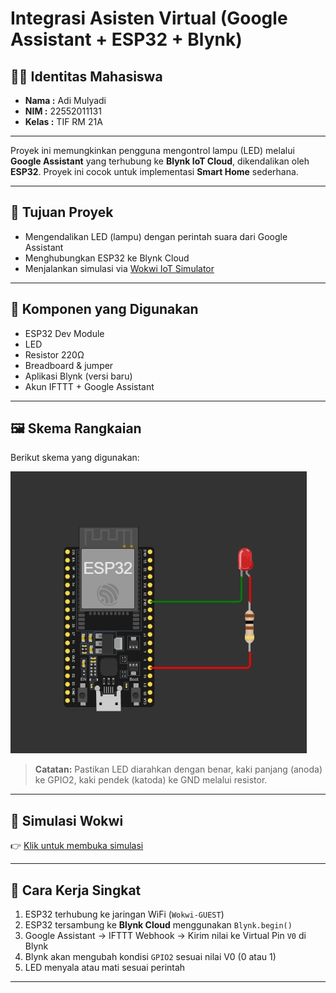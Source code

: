 # Integrasi Asisten Virtual (Google Assistant + ESP32 + Blynk)
## 🙋‍♂️ Identitas Mahasiswa

- **Nama  :** Adi Mulyadi  
- **NIM   :** 22552011131  
- **Kelas :** TIF RM 21A

---
Proyek ini memungkinkan pengguna mengontrol lampu (LED) melalui **Google Assistant** yang terhubung ke **Blynk IoT Cloud**, dikendalikan oleh **ESP32**. Proyek ini cocok untuk implementasi **Smart Home** sederhana.

---

## 🎯 Tujuan Proyek

- Mengendalikan LED (lampu) dengan perintah suara dari Google Assistant
- Menghubungkan ESP32 ke Blynk Cloud
- Menjalankan simulasi via [Wokwi IoT Simulator](https://wokwi.com/)

---

## 🔧 Komponen yang Digunakan

- ESP32 Dev Module
- LED
- Resistor 220Ω
- Breadboard & jumper
- Aplikasi Blynk (versi baru)
- Akun IFTTT + Google Assistant

---

## 🖼️ Skema Rangkaian

Berikut skema yang digunakan:

![Skematik ESP32 Lampu Google Assistant](./schematic.png)

> **Catatan:** Pastikan LED diarahkan dengan benar, kaki panjang (anoda) ke GPIO2, kaki pendek (katoda) ke GND melalui resistor.

---

## 🔗 Simulasi Wokwi

👉 [Klik untuk membuka simulasi](https://wokwi.com/projects/435069178127605761?gh=1)

---

## 🧠 Cara Kerja Singkat

1. ESP32 terhubung ke jaringan WiFi (`Wokwi-GUEST`)
2. ESP32 tersambung ke **Blynk Cloud** menggunakan `Blynk.begin()`
3. Google Assistant → IFTTT Webhook → Kirim nilai ke Virtual Pin `V0` di Blynk
4. Blynk akan mengubah kondisi `GPIO2` sesuai nilai V0 (0 atau 1)
5. LED menyala atau mati sesuai perintah

---
